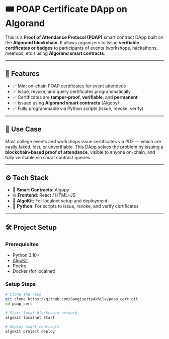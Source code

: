 # 🎟️ POAP Certificate DApp on Algorand

This is a **Proof of Attendance Protocol (POAP)** smart contract DApp built on the **Algorand blockchain**. It allows organizers to issue **verifiable certificates or badges** to participants of events (workshops, hackathons, meetups, etc.) using **Algorand smart contracts**.

---

## 🚀 Features

- ✅ Mint on-chain POAP certificates for event attendees
- ✅ Issue, revoke, and query certificates programmatically
- ✅ Certificates are **tamper-proof**, **verifiable**, and **permanent**
- ✅ Issued using **Algorand smart contracts** (Algopy)
- ✅ Fully programmable via Python scripts (issue, revoke, verify)

---

## 🧠 Use Case

Most college events and workshops issue certificates via PDF — which are easily faked, lost, or unverifiable. This DApp solves the problem by issuing a **blockchain-based proof of attendance**, visible to anyone on-chain, and fully verifiable via smart contract queries.

---

## ⚙️ Tech Stack

- 🧠 **Smart Contracts**: Algopy
- 🌐 **Frontend**: React / HTML+JS
- 🔗 **AlgoKit**: For localnet setup and deployment
- 🐍 **Python**: For scripts to issue, revoke, and verify certificates

---

## 🛠️ Project Setup

### Prerequisites

- Python 3.10+
- [AlgoKit](https://github.com/algorandfoundation/algokit-cli)
- Poetry
- Docker (for localnet)

### Setup Steps

```bash
# Clone the repo
git clone https://github.com/GangisettyAkhila/poap_cert.git
cd poap_cert

# Start local blockchain network
algokit localnet start

# Deploy smart contracts
algokit project deploy
```
